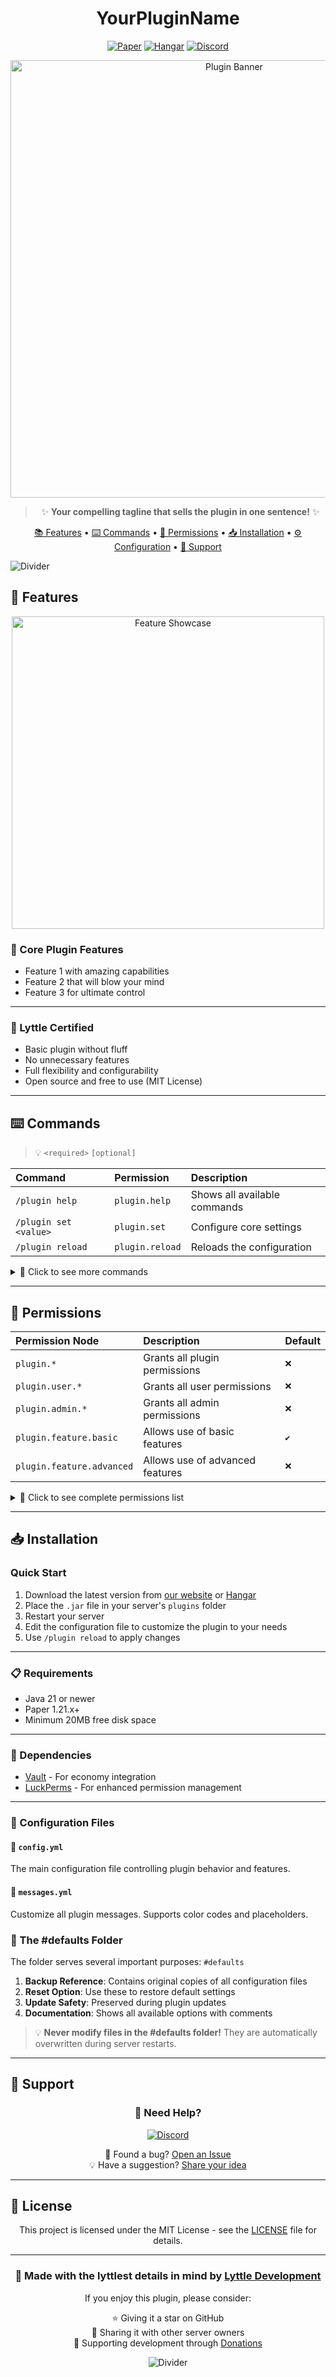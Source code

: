 <div align="center">
  
# YourPluginName

[![Paper](https://img.shields.io/badge/Paper-1.21.x-blue)](https://papermc.io)
[![Hangar](https://img.shields.io/badge/Hangar-download-success)](https://hangar.papermc.io/Lyttle-Development)
[![Discord](https://img.shields.io/discord/941334383216967690?color=7289DA&label=Discord&logo=discord&logoColor=ffffff)](https://discord.gg/QfqFFPFFQZ)

<img src="https://link-to-your-banner-image.png" alt="Plugin Banner" width="700px">

> ✨ **Your compelling tagline that sells the plugin in one sentence!** ✨

[📚 Features](#--features) • [⌨️ Commands](#-%EF%B8%8F-commands) • [🔑 Permissions](#--permissions) • [📥 Installation](#--installation) • [⚙️ Configuration](#%EF%B8%8F-configuration) • [📱 Support](#--support)

</div>

![Divider](https://raw.githubusercontent.com/andreasbm/readme/master/assets/lines/rainbow.png)

## 🌟 Features

<p align="center">
  <img src="https://your-feature-showcase.gif" alt="Feature Showcase" width="500px">
</p>

### 🎯 Core Plugin Features
- Feature 1 with amazing capabilities
- Feature 2 that will blow your mind
- Feature 3 for ultimate control

---

### 🤌 Lyttle Certified
- Basic plugin without fluff
- No unnecessary features
- Full flexibility and configurability
- Open source and free to use (MIT License)

---

## ⌨️ Commands

> 💡 `<required>` `[optional]`

| Command               | Permission      | Description                  |
|:----------------------|:----------------|:-----------------------------|
| `/plugin help`        | `plugin.help`   | Shows all available commands |
| `/plugin set <value>` | `plugin.set`    | ️Configure core settings     |
| `/plugin reload`      | `plugin.reload` | Reloads the configuration    |

<details>
<summary>📌 Click to see more commands</summary>

| Command                        | Permission             | Description                     |
|:-------------------------------|:-----------------------|:--------------------------------|
| `/plugin custom <arg1> [arg2]` | `plugin.custom`        | Custom command functionality    |
| `/plugin backup`               | `plugin.admin.backup`  | Creates a backup of plugin data |
| `/plugin restore <backup-id>`  | `plugin.admin.restore` | Restores from a backup          |

</details>

---

## 🔑 Permissions

| Permission Node           | Description                     | Default |
|:--------------------------|:--------------------------------|:--------|
| `plugin.*`                | Grants all plugin permissions   | `❌`     |
| `plugin.user.*`           | Grants all user permissions     | `❌`     |
| `plugin.admin.*`          | Grants all admin permissions    | `❌`     |
| `plugin.feature.basic`    | Allows use of basic features    | `✔️`    |
| `plugin.feature.advanced` | Allows use of advanced features | `❌`     |

<details>
<summary>📌 Click to see complete permissions list</summary>

| Permission Node          | Description                       | Default |
|:-------------------------|:----------------------------------|:--------|
| `plugin.command.help`    | Access to help command            | `✔️`    |
| `plugin.command.reload`  | Ability to reload the plugin      | `❌`     |
| `plugin.feature.special` | Access to special features        | `❌`     |
| `plugin.admin.manage`    | Ability to manage plugin settings | `❌`     |
| `plugin.user.create`     | Ability to create user profiles   | `❌`     |

</details>

---

## 📥 Installation

### Quick Start
1. Download the latest version from [our website](https://your-plugin-site.com) or [Hangar](https://hangar.papermc.io/your-username/your-plugin)
2. Place the `.jar` file in your server's `plugins` folder
3. Restart your server
4. Edit the configuration file to customize the plugin to your needs
5. Use `/plugin reload` to apply changes

---


### 📋 Requirements
- Java 21 or newer
- Paper 1.21.x+
- Minimum 20MB free disk space

---


### 💫 Dependencies
- [Vault](https://www.spigotmc.org/resources/vault.34315/) - For economy integration
- [LuckPerms](https://luckperms.net/) - For enhanced permission management

---


### 📝 Configuration Files
#### 🔧 `config.yml`
The main configuration file controlling plugin behavior and features.

#### 💬 `messages.yml`
Customize all plugin messages. Supports color codes and placeholders.

### 🔄 The #defaults Folder
The folder serves several important purposes: `#defaults`
1. **Backup Reference**: Contains original copies of all configuration files
2. **Reset Option**: Use these to restore default settings
3. **Update Safety**: Preserved during plugin updates
4. **Documentation**: Shows all available options with comments


> 💡 **Never modify files in the #defaults folder!** They are automatically overwritten during server restarts.
>

---

## 💬 Support

<div align="center">

### 🤝 Need Help?

[![Discord](https://img.shields.io/discord/941334383216967690?color=7289DA&label=Join%20Our%20Discord&logo=discord&logoColor=ffffff&style=for-the-badge)](https://discord.gg/QfqFFPFFQZ)

🐛 Found a bug? [Open an Issue](https://github.com/your-username/your-plugin/issues)  
💡 Have a suggestion? [Share your idea](https://github.com/your-username/your-plugin/issues)

</div>

---

## 📜 License

<div align="center">

This project is licensed under the MIT License - see the [LICENSE](LICENSE) file for details.

---

### 🌟 Made with the lyttlest details in mind by [Lyttle Development](https://www.lyttledevelopment.com)

If you enjoy this plugin, please consider:

⭐ Giving it a star on GitHub <br>
💬 Sharing it with other server owners<br>
🎁 Supporting development through [Donations](https://github.com/LyttleDevelopment)

![Divider](https://raw.githubusercontent.com/andreasbm/readme/master/assets/lines/rainbow.png)

</div>